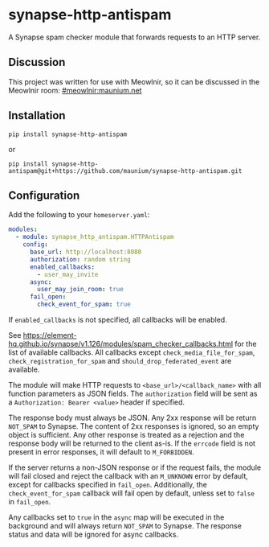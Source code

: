 # synapse-http-antispam
A Synapse spam checker module that forwards requests to an HTTP server.

## Discussion
This project was written for use with Meowlnir, so it can be discussed in the
Meowlnir room: [#meowlnir:maunium.net](https://matrix.to/#/#meowlnir:maunium.net)

## Installation
```
pip install synapse-http-antispam
```

or

```
pip install synapse-http-antispam@git+https://github.com/maunium/synapse-http-antispam.git
```

## Configuration
Add the following to your `homeserver.yaml`:

```yaml
modules:
  - module: synapse_http_antispam.HTTPAntispam
    config:
      base_url: http://localhost:8080
      authorization: random string
      enabled_callbacks:
        - user_may_invite
      async:
        user_may_join_room: true
      fail_open:
        check_event_for_spam: true
```

If `enabled_callbacks` is not specified, all callbacks will be enabled.

See <https://element-hq.github.io/synapse/v1.126/modules/spam_checker_callbacks.html>
for the list of available callbacks. All callbacks except `check_media_file_for_spam`,
`check_registration_for_spam` and `should_drop_federated_event` are available.

The module will make HTTP requests to `<base_url>/<callback_name>` with all
function parameters as JSON fields. The `authorization` field will be sent as
a `Authorization: Bearer <value>` header if specified.

The response body must always be JSON. Any 2xx response will be return
`NOT_SPAM` to Synapse. The content of 2xx responses is ignored, so an empty
object is sufficient. Any other response is treated as a rejection and the
response body will be returned to the client as-is. If the `errcode` field is
not present in error responses, it will default to `M_FORBIDDEN`.

If the server returns a non-JSON response or if the request fails, the module
will fail closed and reject the callback with an `M_UNKNOWN` error by default,
except for callbacks specified in `fail_open`. Additionally, the `check_event_for_spam`
callback will fail open by default, unless set to `false` in `fail_open`.

Any callbacks set to `true` in the `async` map will be executed in the background
and will always return `NOT_SPAM` to Synapse. The response status and data will
be ignored for async callbacks.
